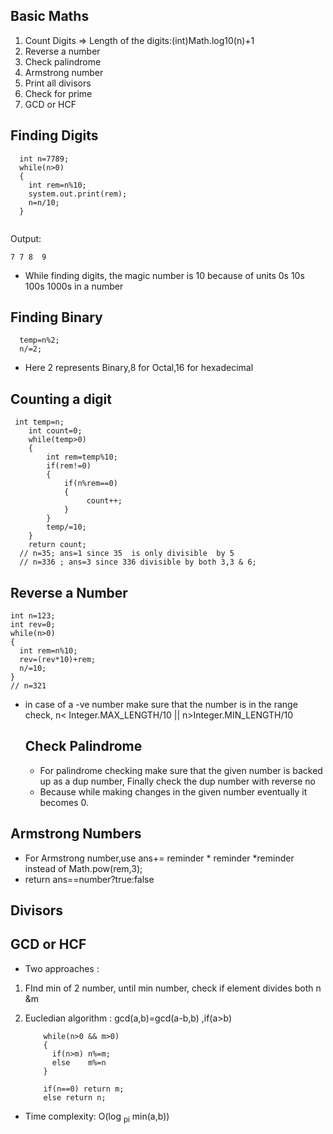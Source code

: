 ## Basic Maths

 1) Count Digits => Length of the digits:(int)Math.log10(n)+1
 2) Reverse a number
 3) Check palindrome
 4) Armstrong number
 5) Print all divisors
 6) Check for prime
 7) GCD or HCF 

## Finding Digits

  ```
    int n=7789;
    while(n>0)
    {
      int rem=n%10;
      system.out.print(rem);
      n=n/10;
    }
    
  ```

Output:

```
7 7 8  9
```
- While finding digits, the magic number is 10 because of units 0s 10s 100s 1000s in a number

## Finding Binary

```
  temp=n%2;
  n/=2;
```

- Here 2 represents Binary,8 for Octal,16 for hexadecimal



## Counting a digit

     int temp=n;
        int count=0;
        while(temp>0)
        {
            int rem=temp%10;
            if(rem!=0)
            {
                if(n%rem==0)
                {
                     count++;
                }
            }
            temp/=10;
        }
        return count;
      // n=35; ans=1 since 35  is only divisible  by 5
      // n=336 ; ans=3 since 336 divisible by both 3,3 & 6;

## Reverse a Number

```
int n=123;
int rev=0;
while(n>0)
{
  int rem=n%10;
  rev=(rev*10)+rem;
  n/=10;
}
// n=321
```
- in case of a -ve number make sure that the number is in the range check, n< Integer.MAX_LENGTH/10 || n>Integer.MIN_LENGTH/10

  ## 	Check Palindrome

  - For palindrome checking make sure that the given number is backed up as a dup number, Finally check the dup number with reverse no
  - Because while making changes in the given number eventually it becomes 0.
 
## 	Armstrong Numbers

  - For Armstrong number,use ans+= reminder * reminder *reminder instead of Math.pow(rem,3);
  - return ans==number?true:false

## Divisors



## GCD or HCF 

  - Two approaches :
  1) FInd min of 2 number, until min number, check if element divides both n &m
  2) Eucledian algorithm : gcd(a,b)=gcd(a-b,b) ,if(a>b)

     ```
         while(n>0 && m>0)
         {
           if(n>m) n%=m;
           else    m%=n
         }

         if(n==0) return m;
         else return n;
     ```

  - Time complexity: O(log <sub>pi</sub> min(a,b))
